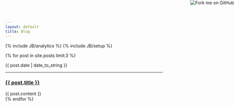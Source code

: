 ```yaml
---
layout: default
title: Blog
---
```


{% include JB/analytics %}
{% include JB/setup %}

<a href="http://github.com/carvil"><img style="position: absolute; top: 0; right: 0; border: 0; z-index: 1;" src="https://a248.e.akamai.net/assets.github.com/img/7afbc8b248c68eb468279e8c17986ad46549fb71/687474703a2f2f73332e616d617a6f6e6177732e636f6d2f6769746875622f726962626f6e732f666f726b6d655f72696768745f6461726b626c75655f3132313632312e706e67" alt="Fork me on GitHub"></a>

{% for post in site.posts limit:3 %}
  <div class="article">
    {{ post.date | date_to_string }}
    <hr>
    <h3><a href="{{ BASE_PATH }}{{ post.url }}">{{ post.title }}</a></h3>
    {{ post.content }}
  </div>
{% endfor %}
